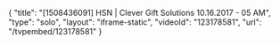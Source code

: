 {
    "title": "[1508436091] HSN | Clever Gift Solutions 10.16.2017 - 05 AM",
    "type": "solo",
    "layout": "iframe-static",
    "videoId": "123178581",
    "url": "\/tvpembed\/123178581"
}
